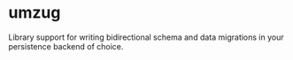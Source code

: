 umzug
=====

Library support for writing bidirectional schema and data migrations in your
persistence backend of choice.
